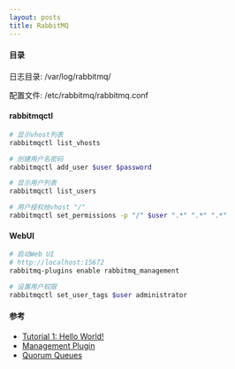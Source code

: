 ```yaml
---
layout: posts
title: RabbitMQ
---
```

#### 目录

日志目录: /var/log/rabbitmq/

配置文件: /etc/rabbitmq/rabbitmq.conf

#### rabbitmqctl

```bash
# 显示vhost列表
rabbitmqctl list_vhosts

# 创建用户名密码
rabbitmqctl add_user $user $password

# 显示用户列表
rabbitmqctl list_users

# 用户授权给vhost "/"
rabbitmqctl set_permissions -p "/" $user ".*" ".*" ".*"
```

#### WebUI
```bash
# 启动Web UI
# http://localhost:15672
rabbitmq-plugins enable rabbitmq_management

# 设置用户权限
rabbitmqctl set_user_tags $user administrator
```

#### 参考

* [Tutorial 1: Hello World!](https://www.rabbitmq.com/tutorials/tutorial-one-python.html)
* [Management Plugin](https://www.rabbitmq.com/management.html)
* [Quorum Queues](https://www.rabbitmq.com/quorum-queues.html#configuration)